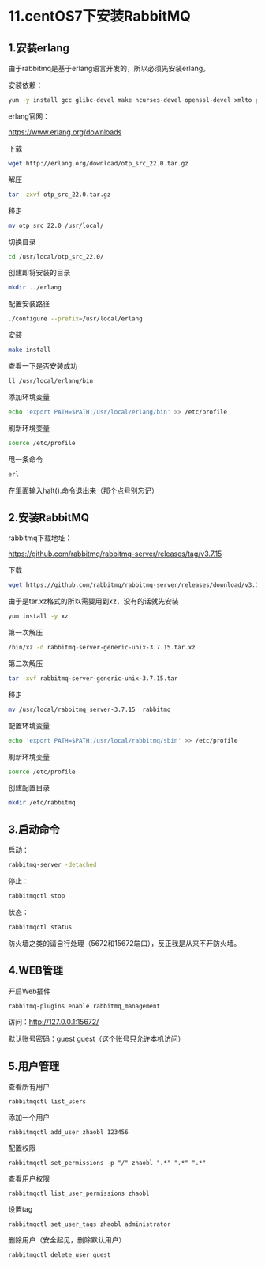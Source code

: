 # 11.centOS7下安装RabbitMQ

## 1.安装erlang

由于rabbitmq是基于erlang语言开发的，所以必须先安装erlang。

安装依赖：

```bash
yum -y install gcc glibc-devel make ncurses-devel openssl-devel xmlto perl wget gtk2-devel binutils-devel
```

erlang官网：

https://www.erlang.org/downloads

下载

```bash
wget http://erlang.org/download/otp_src_22.0.tar.gz
```

解压

```bash
tar -zxvf otp_src_22.0.tar.gz
```

移走

```bash
mv otp_src_22.0 /usr/local/
```

切换目录

```bash
cd /usr/local/otp_src_22.0/
```

创建即将安装的目录

```bash
mkdir ../erlang
```

配置安装路径

```bash
./configure --prefix=/usr/local/erlang
```

安装

```bash
make install
```

查看一下是否安装成功

```bash
ll /usr/local/erlang/bin
```

添加环境变量

```bash
echo 'export PATH=$PATH:/usr/local/erlang/bin' >> /etc/profile
```

刷新环境变量

```bash
source /etc/profile
```

甩一条命令

```bash
erl
```

在里面输入halt().命令退出来（那个点号别忘记）

## 2.安装RabbitMQ

rabbitmq下载地址：

https://github.com/rabbitmq/rabbitmq-server/releases/tag/v3.7.15

下载

```bash
wget https://github.com/rabbitmq/rabbitmq-server/releases/download/v3.7.15/rabbitmq-server-generic-unix-3.7.15.tar.xz
```

由于是tar.xz格式的所以需要用到xz，没有的话就先安装 

```bash
yum install -y xz
```

第一次解压

```bash
/bin/xz -d rabbitmq-server-generic-unix-3.7.15.tar.xz
```

第二次解压

```bash
tar -xvf rabbitmq-server-generic-unix-3.7.15.tar
```

移走

```bash
mv /usr/local/rabbitmq_server-3.7.15  rabbitmq
```

配置环境变量

```bash
echo 'export PATH=$PATH:/usr/local/rabbitmq/sbin' >> /etc/profile
```

刷新环境变量

```bash
source /etc/profile
```

创建配置目录

```bash
mkdir /etc/rabbitmq
```

## 3.启动命令

启动：

```bash
rabbitmq-server -detached
```

停止：

```bash
rabbitmqctl stop
```

状态：

```bash
rabbitmqctl status
```

防火墙之类的请自行处理（5672和15672端口），反正我是从来不开防火墙。

## 4.WEB管理

开启Web插件

```bash
rabbitmq-plugins enable rabbitmq_management
```

访问：http://127.0.0.1:15672/

默认账号密码：guest guest（这个账号只允许本机访问）

## 5.用户管理

查看所有用户

```
rabbitmqctl list_users
```

添加一个用户

```
rabbitmqctl add_user zhaobl 123456
```

配置权限

```
rabbitmqctl set_permissions -p "/" zhaobl ".*" ".*" ".*"
```

查看用户权限

```
rabbitmqctl list_user_permissions zhaobl
```

设置tag

```
rabbitmqctl set_user_tags zhaobl administrator
```

删除用户（安全起见，删除默认用户）

```
rabbitmqctl delete_user guest
```

